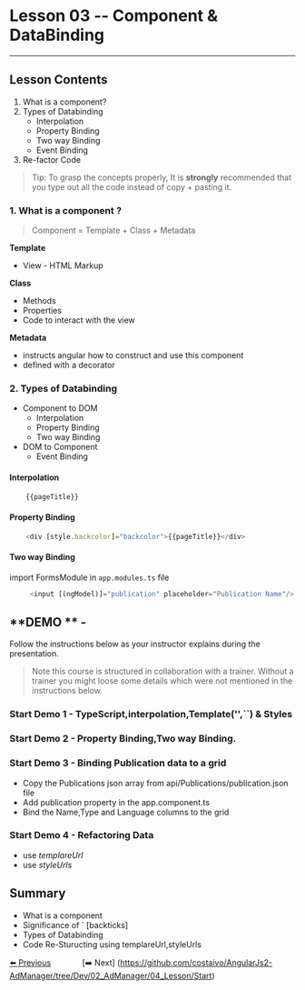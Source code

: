 # Lesson 03 -- Component & DataBinding
----------
## Lesson Contents
1. What is a component?
2. Types of Databinding
    * Interpolation
    * Property Binding
    * Two way Binding
    * Event Binding
3. Re-factor Code

> Tip: To grasp the concepts properly, It is **strongly** recommended that you type out all the code instead of copy + pasting it. 

### 1. What is a component ?

> Component = Template + Class + Metadata
>
**Template**
- View - HTML Markup
>
**Class**
- Methods
- Properties
- Code to interact with the view
>
**Metadata**
- instructs angular how to construct and use this component
- defined with a decorator

### 2. Types of Databinding
* Component to DOM 
    * Interpolation
    * Property Binding
    * Two way Binding
* DOM to Component
    * Event Binding


#### Interpolation
``` typescript
    {{pageTitle}}
```

#### Property Binding
``` typescript
    <div [style.backcolor]="backcolor">{{pageTitle}}</div>
``` 

#### Two way Binding
import FormsModule in `app.modules.ts` file
``` typescript
     <input [(ngModel)]="publication" placeholder="Publication Name"/>
``` 

## **DEMO ** - 
Follow the instructions below as your instructor explains during the presentation. 

> Note this course is structured in collaboration with a trainer. Without a trainer you might loose some details which were not mentioned in the instructions below. 

### **Start Demo 1** - TypeScript,interpolation,Template('',``) & Styles

### **Start Demo 2** - Property Binding,Two way Binding.

### **Start Demo 3** - Binding Publication data to a grid
* Copy the Publications json array from api/Publications/publication.json file
* Add publication property in the app.component.ts
* Bind the Name,Type and Language columns to the grid

### **Start Demo 4** - Refactoring Data
 * use _templareUrl_
 * use _styleUrls_


## Summary
* What is a component 
* Significance of ` [backticks]
* Types of Databinding
* Code Re-Sturucting using templareUrl,styleUrls




[:arrow_left: Previous](https://github.com/costaivo/AngularJs2-AdManager/tree/Dev/02_AdManager/02_Lesson/Start)  &nbsp;&nbsp;&nbsp;&nbsp;&nbsp;&nbsp;&nbsp;&nbsp;&nbsp;&nbsp;&nbsp;&nbsp;                     [:arrow_right: Next] (https://github.com/costaivo/AngularJs2-AdManager/tree/Dev/02_AdManager/04_Lesson/Start)



